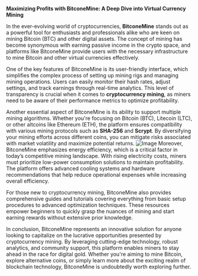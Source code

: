 **Maximizing Profits with BitconeMine: A Deep Dive into Virtual Currency Mining**

In the ever-evolving world of cryptocurrencies, **BitconeMine** stands out as a powerful tool for enthusiasts and professionals alike who are keen on mining Bitcoin (BTC) and other digital assets. The concept of mining has become synonymous with earning passive income in the crypto space, and platforms like BitconeMine provide users with the necessary infrastructure to mine Bitcoin and other virtual currencies effectively.

One of the key features of BitconeMine is its user-friendly interface, which simplifies the complex process of setting up mining rigs and managing mining operations. Users can easily monitor their hash rates, adjust settings, and track earnings through real-time analytics. This level of transparency is crucial when it comes to **cryptocurrency mining**, as miners need to be aware of their performance metrics to optimize profitability.

Another essential aspect of BitconeMine is its ability to support multiple mining algorithms. Whether you're focusing on Bitcoin (BTC), Litecoin (LTC), or other altcoins like Ethereum (ETH), the platform ensures compatibility with various mining protocols such as **SHA-256** and **Scrypt**. By diversifying your mining efforts across different coins, you can mitigate risks associated with market volatility and maximize potential returns.
 ![Image](https://github.com/user-attachments/assets/057c907c-805e-4310-a052-f5031067f3de)
Moreover, BitconeMine emphasizes energy efficiency, which is a critical factor in today’s competitive mining landscape. With rising electricity costs, miners must prioritize low-power consumption solutions to maintain profitability. The platform offers advanced cooling systems and hardware recommendations that help reduce operational expenses while increasing overall efficiency.

For those new to cryptocurrency mining, BitconeMine also provides comprehensive guides and tutorials covering everything from basic setup procedures to advanced optimization techniques. These resources empower beginners to quickly grasp the nuances of mining and start earning rewards without extensive prior knowledge.

In conclusion, BitconeMine represents an innovative solution for anyone looking to capitalize on the lucrative opportunities presented by cryptocurrency mining. By leveraging cutting-edge technology, robust analytics, and community support, this platform enables miners to stay ahead in the race for digital gold. Whether you're aiming to mine Bitcoin, explore alternative coins, or simply learn more about the exciting realm of blockchain technology, BitconeMine is undoubtedly worth exploring further.